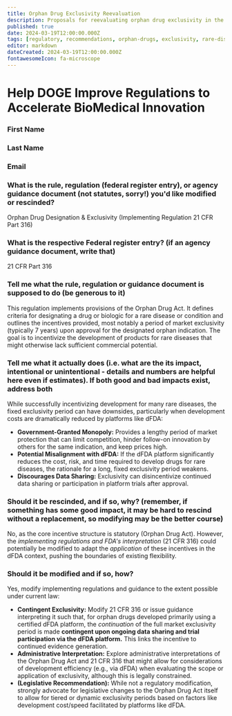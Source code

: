 ```yaml
---
title: Orphan Drug Exclusivity Reevaluation
description: Proposals for reevaluating orphan drug exclusivity in the context of dFDA platform trials
published: true
date: 2024-03-19T12:00:00.000Z
tags: [regulatory, recommendations, orphan-drugs, exclusivity, rare-diseases]
editor: markdown
dateCreated: 2024-03-19T12:00:00.000Z
fontawesomeIcon: fa-microscope
---
```


# Help DOGE Improve Regulations to Accelerate BioMedical Innovation

### First Name

### Last Name

### Email

### What is the rule, regulation (federal register entry), or agency guidance document (not statutes, sorry!) you'd like modified or rescinded?

Orphan Drug Designation & Exclusivity (Implementing Regulation 21 CFR Part 316)

### What is the respective Federal register entry? (if an agency guidance document, write that)

21 CFR Part 316

### Tell me what the rule, regulation or guidance document is supposed to do (be generous to it)

This regulation implements provisions of the Orphan Drug Act. It defines criteria for designating a drug or biologic for a rare disease or condition and outlines the incentives provided, most notably a period of market exclusivity (typically 7 years) upon approval for the designated orphan indication. The goal is to incentivize the development of products for rare diseases that might otherwise lack sufficient commercial potential.

### Tell me what it actually does (i.e. what are the its impact, intentional or unintentional - details and numbers are helpful here even if estimates). If both good and bad impacts exist, address both

While successfully incentivizing development for many rare diseases, the fixed exclusivity period can have downsides, particularly when development costs are dramatically reduced by platforms like dFDA:

* **Government-Granted Monopoly:** Provides a lengthy period of market protection that can limit competition, hinder follow-on innovation by others for the same indication, and keep prices high.
* **Potential Misalignment with dFDA:** If the dFDA platform significantly reduces the cost, risk, and time required to develop drugs for rare diseases, the rationale for a long, fixed exclusivity period weakens.
* **Discourages Data Sharing:** Exclusivity can disincentivize continued data sharing or participation in platform trials after approval.

### Should it be rescinded, and if so, why? (remember, if something has some good impact, it may be hard to rescind without a replacement, so modifying may be the better course)

No, as the core incentive structure is statutory (Orphan Drug Act). However, the *implementing regulations and FDA's interpretation* (21 CFR 316) could potentially be modified to adapt the *application* of these incentives in the dFDA context, pushing the boundaries of existing flexibility.

### Should it be modified and if so, how?

Yes, modify implementing regulations and guidance to the extent possible under current law:

* **Contingent Exclusivity:** Modify 21 CFR 316 or issue guidance interpreting it such that, for orphan drugs developed primarily using a certified dFDA platform, the *continuation* of the full market exclusivity period is made **contingent upon ongoing data sharing and trial participation via the dFDA platform.** This links the incentive to continued evidence generation.
* **Administrative Interpretation:** Explore administrative interpretations of the Orphan Drug Act and 21 CFR 316 that might allow for considerations of development efficiency (e.g., via dFDA) when evaluating the scope or application of exclusivity, although this is legally constrained.
* **(Legislative Recommendation):** While not a regulatory modification, strongly advocate for legislative changes to the Orphan Drug Act itself to allow for tiered or dynamic exclusivity periods based on factors like development cost/speed facilitated by platforms like dFDA.
